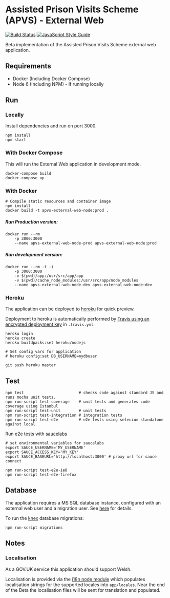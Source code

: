 # Assisted Prison Visits Scheme (APVS) - External Web

[![Build Status](https://travis-ci.org/ministryofjustice/apvs-external-web.svg?branch=develop)](https://travis-ci.org/ministryofjustice/apvs-external-web?branch=develop) [![JavaScript Style Guide](https://img.shields.io/badge/code%20style-standard-brightgreen.svg)](http://standardjs.com/)

Beta implementation of the Assisted Prison Visits Scheme external web application.

## Requirements

* Docker (Including Docker Compose)
* Node 6 (Including NPM) - If running locally

## Run

### Locally
Install dependencies and run on port 3000.

```
npm install
npm start
```

### With Docker Compose
This will run the External Web application in development mode.

```
docker-compose build
docker-compose up
```

### With Docker

```
# Compile static resources and container image
npm install
docker build -t apvs-external-web-node:prod .
```

##### Run Production version:
```
docker run --rm
    -p 3000:3000
    --name apvs-external-web-node-prod apvs-external-web-node:prod
```

##### Run development version:
```
docker run --rm -t -i
    -p 3000:3000
    -v $(pwd)/app:/usr/src/app/app
    -v $(pwd)/cache_node_modules:/usr/src/app/node_modules
    --name apvs-external-web-node-dev apvs-external-web-node:dev
```

### Heroku

The application can be deployed to [heroku](https://www.heroku.com/) for quick preview.

Deployment to heroku is automatically performed by [Travis using an encrypted deployment key](https://docs.travis-ci.com/user/deployment/heroku/) in `.travis.yml`.

```
heroku login
heroku create
heroku buildpacks:set heroku/nodejs

# Set config vars for application
# heroku config:set DB_USERNAME=mydbuser

git push heroku master
```

## Test

```
npm test                        # checks code against standard JS and runs mocha unit tests.
npm run-script test-coverage    # unit tests and generates code coverage using Istanbul
npm run-script test-unit        # unit tests
npm run-script test-integration # integration tests
npm run-script test-e2e         # e2e tests using selenium standalone against local
```

Run e2e tests with [saucelabs](https://saucelabs.com)
```
# set environmental variables for saucelabs
export SAUCE_USERNAME='MY_USERNAME'
export SAUCE_ACCESS_KEY='MY_KEY'
export SAUCE_BASEURL='http://localhost:3000' # proxy url for sauce connect

npm run-script test-e2e-ie8
npm run-script test-e2e-firefox
```

## Database

The application requires a MS SQL database instance, configured with an external web user and a migration user. See [here](https://github.com/ministryofjustice/apvs/tree/develop/database) for details.

To run the [knex](http://knexjs.org/) database migrations:

```
npm run-script migrations
```

## Notes

### Localisation

As a GOV.UK service this application should support Welsh.

Localisation is provided via the [i18n node module](https://www.npmjs.com/package/i18n) which populates localisation strings for the supported locales into `app/locales`. Near the end of the Beta the localisation files will be sent for translation and populated.